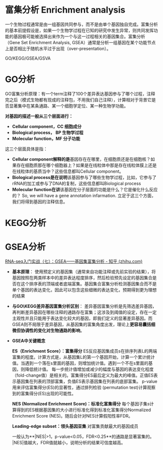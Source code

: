 # 富集分析 Enrichment analysis

一个生物过程通常是由一组基因共同参与，而不是由单个基因独自完成。富集分析的基本前提假设是，如果一个生物学过程在已知的研究中发生异常，则共同发挥功能的基因极可能被选择出来作为一个与这一过程相关的基因集合。富集分析（Gene Set Enrichment Analysis, GSEA）通常是分析一组基因在某个功能节点上是否相比于随机水平过于出现（over-presentation）。

GO/KEGG/GSEA/GSVA

# GO分析

GO富集分析原理：有一个term注释了100个差异表达基因参与了哪个过程，注释完之后（模式生物都有现成的注释包，不用我们自己注释），计算相对于背景它是否显著集中在某条通路、某一个细胞学定位、某一种生物学功能。

**对基因的描述一般从三个层面进行：**

- **Cellular component，CC 细胞成分**
- **Biological process， BP 生物学过程**
- **Molecular function，MF 分子功能**

这三个层面具体是指：

- **Cellular component解释的是**基因存在在哪里，在细胞质还是在细胞核？如果存在细胞质那在哪个细胞器上？如果是在线粒体中那是存在线粒体膜上还是在线粒体的基质当中？这些信息都叫Cellular component。
- **Biological process是在说明**该基因参与了哪些生物学过程，比如，它参与了rRNA的加工或参与了DNA的复制，这些信息都叫Biological process
- **Molecular function在讲**该基因在分子层面的功能是什么？它是催化什么反应的？
So, we will have a gene annotation infarmation.
立足于这三个方面，我们将得到基因的注释信息。

# **KEGG分析**

# GSEA分析

[RNA-seq入门实战（七）：GSEA——基因集富集分析 - 知乎 (zhihu.com)](https://zhuanlan.zhihu.com/p/518144716)

- **基本原理**： 使用预定义的基因集（通常来自功能注释或先前实验的结果），将基因按照在两类样本中的差异表达程度排序，然后检验预先设定的基因集合是否在这个排序表的顶端或者底端富集。基因集合富集分析检测基因集合而不是单个基因的表达变化，因此可以包含这些细微的表达变化，预期得到更为理想的结果
- **与GO\KEGG差异基因富集分析区别**： 差异基因富集分析是先筛选差异基因，再判断差异基因在哪些注释的通路存在富集；这涉及到阈值的设定，存在一定主观性并且只能用于表达变化较大的基因，即我们定义的显著差异基因。而GSEA则不局限于差异基因，从基因集的富集角度出发，理论上**更容易囊括细微但协调性的变化对生物通路的影响**。
- **GSEA中关键概念**
    
    **ES（Enrichment Score）：富集得分** ES反应基因集成员s在排序列表L的两端富集的程度。计算方式是，从基因集L的第一个基因开始，计算一个累计统计值。当遇到一个落在s里面的基因，则增加统计值。遇到一个不在s里面的基因，则降低统计值。 每一步统计值增加或减少的幅度与基因的表达变化程度（fold-change值）是相关的。富集得分ES最后定义为最大的峰值。正值ES表示基因集在列表的顶部富集，负值ES表示基因集在列表的底部富集。 p-value用来评估富集得分(ES)的显著性，通过排列检验 (permutation test)计算观察到的富集得分(ES)出现的可能性。
    
    **NES (Normalized Enrichment Score)：标准化富集得分** 每个基因子集s计算得到的ES根据基因集的大小进行标准化得到标准化富集得分Normalized Enrichment Score (NES)。随后会针对NES计算假阳性率FDR。
    
    **Leading-edge subset：领头基因亚集** 对富集贡献最大的基因成员
    
    一般认为**|NES|>1，p-value<0.05，FDR<0.25**的通路是显著富集的。 |NES|值越大，FDR值就越小，说明分析的结果可信度越高。